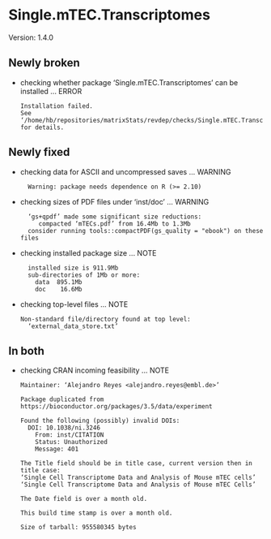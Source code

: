 # Single.mTEC.Transcriptomes

Version: 1.4.0

## Newly broken

*   checking whether package ‘Single.mTEC.Transcriptomes’ can be installed ... ERROR
    ```
    Installation failed.
    See ‘/home/hb/repositories/matrixStats/revdep/checks/Single.mTEC.Transcriptomes/new/Single.mTEC.Transcriptomes.Rcheck/00install.out’ for details.
    ```

## Newly fixed

*   checking data for ASCII and uncompressed saves ... WARNING
    ```
      Warning: package needs dependence on R (>= 2.10)
    ```

*   checking sizes of PDF files under ‘inst/doc’ ... WARNING
    ```
      ‘gs+qpdf’ made some significant size reductions:
         compacted ‘mTECs.pdf’ from 16.4Mb to 1.3Mb
      consider running tools::compactPDF(gs_quality = "ebook") on these files
    ```

*   checking installed package size ... NOTE
    ```
      installed size is 911.9Mb
      sub-directories of 1Mb or more:
        data  895.1Mb
        doc    16.6Mb
    ```

*   checking top-level files ... NOTE
    ```
    Non-standard file/directory found at top level:
      ‘external_data_store.txt’
    ```

## In both

*   checking CRAN incoming feasibility ... NOTE
    ```
    Maintainer: ‘Alejandro Reyes <alejandro.reyes@embl.de>’
    
    Package duplicated from https://bioconductor.org/packages/3.5/data/experiment
    
    Found the following (possibly) invalid DOIs:
      DOI: 10.1038/ni.3246
        From: inst/CITATION
        Status: Unauthorized
        Message: 401
    
    The Title field should be in title case, current version then in title case:
    ‘Single Cell Transcriptome Data and Analysis of Mouse mTEC cells’
    ‘Single Cell Transcriptome Data and Analysis of Mouse mTEC Cells’
    
    The Date field is over a month old.
    
    This build time stamp is over a month old.
    
    Size of tarball: 955580345 bytes
    ```

